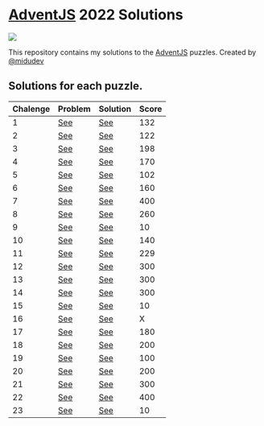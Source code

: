# [AdventJS](https://adventjs.dev/) 2022 Solutions

![](https://adventjs.dev/og.png)

This repository contains my solutions to the [AdventJS](https://adventjs.dev/) puzzles. Created by [@midudev](https://github.com/midudev)

## **Solutions** for each puzzle.

| Chalenge | Problem                       | Solution                     | Score |
| -------- | ----------------------------- | ---------------------------- | ----- |
| 1        | [See](solutions/01/README.md) | [See](solutions/01/index.js) | 132   |
| 2        | [See](solutions/02/README.md) | [See](solutions/02/index.js) | 122   |
| 3        | [See](solutions/03/README.md) | [See](solutions/03/index.js) | 198   |
| 4        | [See](solutions/04/README.md) | [See](solutions/04/index.js) | 170   |
| 5        | [See](solutions/05/README.md) | [See](solutions/05/index.js) | 102   |
| 6        | [See](solutions/06/README.md) | [See](solutions/06/index.js) | 160   |
| 7        | [See](solutions/07/README.md) | [See](solutions/07/index.js) | 400   |
| 8        | [See](solutions/08/README.md) | [See](solutions/08/index.js) | 260   |
| 9        | [See](solutions/09/README.md) | [See](solutions/09/index.js) | 10    |
| 10       | [See](solutions/10/README.md) | [See](solutions/10/index.js) | 140   |
| 11       | [See](solutions/11/README.md) | [See](solutions/11/index.js) | 229   |
| 12       | [See](solutions/12/README.md) | [See](solutions/12/index.js) | 300   |
| 13       | [See](solutions/13/README.md) | [See](solutions/13/index.js) | 300   |
| 14       | [See](solutions/14/README.md) | [See](solutions/14/index.js) | 300   |
| 15       | [See](solutions/15/README.md) | [See](solutions/15/index.js) | 10    |
| 16       | [See](solutions/16/README.md) | [See](solutions/16/index.js) | X     |
| 17       | [See](solutions/17/README.md) | [See](solutions/17/index.js) | 180   |
| 18       | [See](solutions/18/README.md) | [See](solutions/18/index.js) | 200   |
| 19       | [See](solutions/19/README.md) | [See](solutions/19/index.js) | 100   |
| 20       | [See](solutions/20/README.md) | [See](solutions/20/index.js) | 200   |
| 21       | [See](solutions/21/README.md) | [See](solutions/21/index.js) | 300   |
| 22       | [See](solutions/22/README.md) | [See](solutions/22/index.js) | 400   |
| 23       | [See](solutions/23/README.md) | [See](solutions/23/index.js) | 10    |
